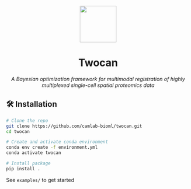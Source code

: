 
<div align="center">



<p align="center"><img src="https://github.com/user-attachments/assets/1cad2a1e-ca87-474e-96de-fd6b02560771" width=100px />
</p>

# Twocan

*A Bayesian optimization framework for multimodal registration of highly multiplexed single-cell spatial proteomics data*


</div>

## 🛠️ Installation

```bash
# Clone the repo
git clone https://github.com/camlab-bioml/twocan.git
cd twocan

# Create and activate conda environment
conda env create -f environment.yml
conda activate twocan

# Install package
pip install .
```

See `examples/` to get started
